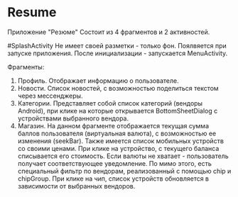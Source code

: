 # Resume
Приложение "Резюме"
Состоит из 4 фрагментов и 2 активностей.

#SplashActivity
Не имеет своей разметки - только фон. Поялвяется при запуске приложения. После инициализации - запускается MenuActivity.

Фрагменты:
1. Профиль. Отображает информацию о пользователе.
2. Новости. Список новостей, с возможностью поделиться текстом через мессенджеры.
3. Категории. Представляет собой список категорий (вендоры Android), при клике на которые открывается BottomSheetDialog с устройствами выбранного вендора.
4. Магазин. На данном фрагменте отображается текущая сумма баллов пользователя (виртуальная валюта), с возможностью ее изменения (seekBar).
Также имеется список мобильных устройств со своими ценами. При клике на устройство, с текущего баланса списывается его стоимость. Если валюты не хватает - пользователь
получает соответствующее уведомление.
По мимо этого, есть специальный фильтр по вендорам, реализованный с помощью chip и chipGroup. При клике на чип, список устройств обновляется в зависимости от выбранных 
вендоров.
